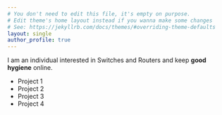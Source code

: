 ```yaml
---
# You don't need to edit this file, it's empty on purpose.
# Edit theme's home layout instead if you wanna make some changes
# See: https://jekyllrb.com/docs/themes/#overriding-theme-defaults
layout: single
author_profile: true
---
```


I am an individual interested in Switches and Routers and keep **good hygiene** online. 

- Project 1
- Project 2
- Project 3
- Project 4
